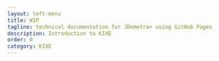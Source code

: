 ```yaml
---
layout: left-menu
title: WIP
tagline: technical documentation for JDemetra+ using GitHub Pages
description: Introduction to KIXE
order: 0
category: KIXE
---
```

